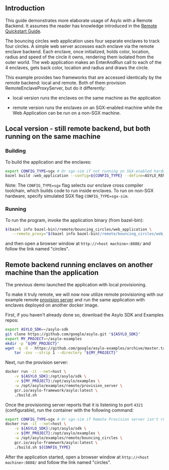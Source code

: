 <!--jekyll-front-matter
---

title: Remote Backend Bouncing Circles Guide

overview: Demonstrate multiple enclaves running remotely

location: /_docs/guides/bouncing_circles.md

order: 55

layout: docs

type: markdown

toc: true

---
{% include home.html %}
jekyll-front-matter-->

## Introduction

This guide demonstrates more elaborate usage of Asylo with a Remote Backend. It
assumes the reader has knowledge introduced in the
[Remote Quickstart Guide](https://asylo.dev/docs/guides/remote_quickstart.html).

The bouncing circles web application uses four separate enclaves to track four
circles. A simple web server accesses each enclave via the remote enclave
backend. Each enclave, once initialized, holds color, location, radius and speed
of the circle it owns, rendering them isolated from the outer world. The web
application makes an EnterAndRun call to each of the 4 enclaves, gets back
color, location and radius and draws the circle.

This example provides two frameworks that are accessed identically by the remote
backend: local and remote. Both of them provision RemoteEnclaveProxyServer, but
do it differently:

-   local version runs the enclaves on the same machine as the application

-   remote version runs the enclaves on an SGX-enabled machine while the Web
    Application can be run on a non-SGX machine.

## Local version - still remote backend, but both running on the same machine

### Building

To build the application and the enclaves:

```bash
export CONFIG_TYPE=sgx # Or sgx-sim if not running on SGX-enabled hardware.
bazel build :web_application --config=${CONFIG_TYPE} --define=ASYLO_REMOTE=1
```

Note: The `CONFIG_TYPE=sgx` flag selects our enclave cross compiler toolchain,
which builds code to run inside enclaves. To run on non-SGX hardware, specify
simulated SGX flag `CONFIG_TYPE=sgx-sim`.

### Running

To run the program, invoke the application binary (from bazel-bin):

```bash
$(bazel info bazel-bin)/remote/bouncing_circles/web_application \
   --remote_proxy="$(bazel info bazel-bin)/remote/bouncing_circles/web_application"
```

and then open a browser window at `http://<host machine>:8888/` and follow the
link named "circles".

## Remote backend running enclaves on another machine than the application

The previous demo launched the application with local provisioning.

To make it truly remote, we will now now utilize remote provisioning with our
example remote [provision server](/remote/provision_server) and run the same
application with enclaves deployed on another docker image.

First, if you haven't already done so, download the Asylo SDK and Examples
repos:

```bash
export ASYLO_SDK=~/asylo-sdk
git clone https://github.com/google/asylo.git "${ASYLO_SDK}"
export MY_PROJECT=~/asylo-examples
mkdir -p "${MY_PROJECT}"
wget -q -O - https://github.com/google/asylo-examples/archive/master.tar.gz | \
    tar -zxv --strip 1 --directory "${MY_PROJECT}"
```

Next, run the provision server:

```bash
docker run -it --net=host \
    -v ${ASYLO_SDK}:/opt/asylo/sdk \
    -v ${MY_PROJECT}:/opt/asylo/examples \
    -w /opt/asylo/examples/remote/provision_server \
    gcr.io/asylo-framework/asylo:latest \
    ./build.sh
```

Once the provisioning server reports that it is listening to port `4321`
(configurable), run the container with the following command:

```bash
export CONFIG_TYPE=sgx # Or sgx-sim if Remote Provision server isn't running on SGX-enabled hardware.
docker run -it --net=host \
    -v ${ASYLO_SDK}:/opt/asylo/sdk \
    -v ${MY_PROJECT}:/opt/asylo/examples \
    -w /opt/asylo/examples/remote/bouncing_circles \
    gcr.io/asylo-framework/asylo:latest \
    ./build.sh ${CONFIG_TYPE}
```

After the application started, open a browser window at `http://<host
machine>:8888/` and follow the link named "circles".
